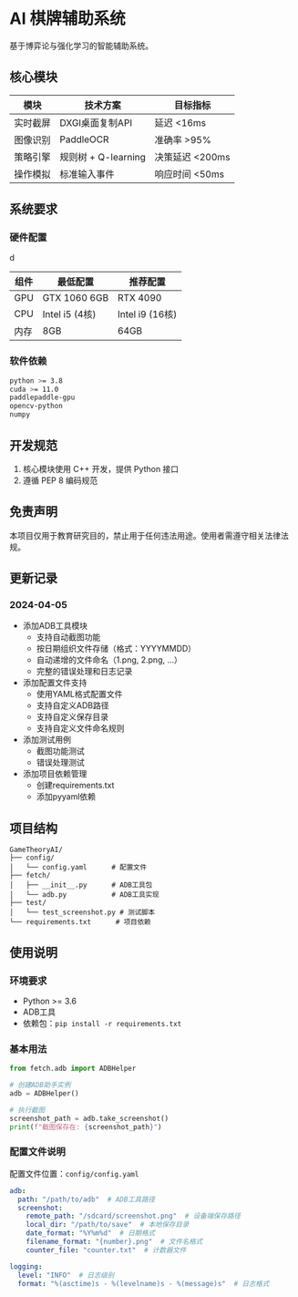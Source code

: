 # AI 棋牌辅助系统

基于博弈论与强化学习的智能辅助系统。

## 核心模块

| 模块 | 技术方案 | 目标指标 |
|------|----------|----------|
| 实时截屏 | DXGI桌面复制API | 延迟 <16ms |
| 图像识别 | PaddleOCR | 准确率 >95% |
| 策略引擎 | 规则树 + Q-learning | 决策延迟 <200ms |
| 操作模拟 | 标准输入事件 | 响应时间 <50ms |

## 系统要求

### 硬件配置
d 

| 组件 | 最低配置 | 推荐配置 |
|------|----------|----------|
| GPU | GTX 1060 6GB | RTX 4090 |
| CPU | Intel i5 (4核) | Intel i9 (16核) |
| 内存 | 8GB | 64GB |

### 软件依赖

```bash
python >= 3.8
cuda >= 11.0
paddlepaddle-gpu
opencv-python
numpy
```

## 开发规范

1. 核心模块使用 C++ 开发，提供 Python 接口
2. 遵循 PEP 8 编码规范

## 免责声明

本项目仅用于教育研究目的，禁止用于任何违法用途。使用者需遵守相关法律法规。

## 更新记录

### 2024-04-05
- 添加ADB工具模块
  - 支持自动截图功能
  - 按日期组织文件存储（格式：YYYYMMDD）
  - 自动递增的文件命名（1.png, 2.png, ...）
  - 完整的错误处理和日志记录
- 添加配置文件支持
  - 使用YAML格式配置文件
  - 支持自定义ADB路径
  - 支持自定义保存目录
  - 支持自定义文件命名规则
- 添加测试用例
  - 截图功能测试
  - 错误处理测试
- 添加项目依赖管理
  - 创建requirements.txt
  - 添加pyyaml依赖

## 项目结构
```
GameTheoryAI/
├── config/
│   └── config.yaml      # 配置文件
├── fetch/
│   ├── __init__.py      # ADB工具包
│   └── adb.py           # ADB工具实现
├── test/
│   └── test_screenshot.py # 测试脚本
└── requirements.txt      # 项目依赖
```

## 使用说明

### 环境要求
- Python >= 3.6
- ADB工具
- 依赖包：`pip install -r requirements.txt`

### 基本用法
```python
from fetch.adb import ADBHelper

# 创建ADB助手实例
adb = ADBHelper()

# 执行截图
screenshot_path = adb.take_screenshot()
print(f"截图保存在: {screenshot_path}")
```

### 配置文件说明
配置文件位置：`config/config.yaml`
```yaml
adb:
  path: "/path/to/adb"  # ADB工具路径
  screenshot:
    remote_path: "/sdcard/screenshot.png"  # 设备端保存路径
    local_dir: "/path/to/save"  # 本地保存目录
    date_format: "%Y%m%d"  # 日期格式
    filename_format: "{number}.png"  # 文件名格式
    counter_file: "counter.txt"  # 计数器文件

logging:
  level: "INFO"  # 日志级别
  format: "%(asctime)s - %(levelname)s - %(message)s"  # 日志格式
```